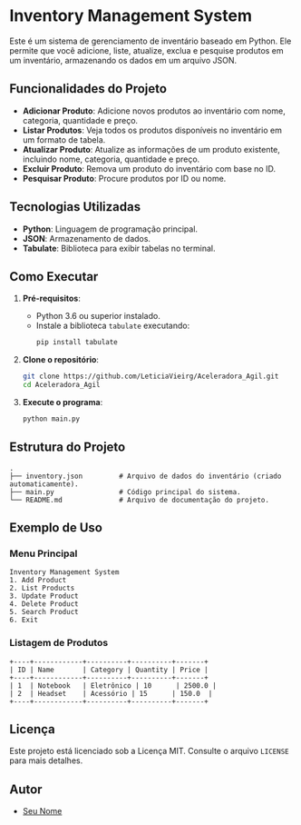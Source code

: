 # Inventory Management System

Este é um sistema de gerenciamento de inventário baseado em Python. Ele permite que você adicione, liste, atualize, exclua e pesquise produtos em um inventário, armazenando os dados em um arquivo JSON.

## Funcionalidades do Projeto

- **Adicionar Produto**: Adicione novos produtos ao inventário com nome, categoria, quantidade e preço.
- **Listar Produtos**: Veja todos os produtos disponíveis no inventário em um formato de tabela.
- **Atualizar Produto**: Atualize as informações de um produto existente, incluindo nome, categoria, quantidade e preço.
- **Excluir Produto**: Remova um produto do inventário com base no ID.
- **Pesquisar Produto**: Procure produtos por ID ou nome.

## Tecnologias Utilizadas

- **Python**: Linguagem de programação principal.
- **JSON**: Armazenamento de dados.
- **Tabulate**: Biblioteca para exibir tabelas no terminal.

## Como Executar

1. **Pré-requisitos**:
   - Python 3.6 ou superior instalado.
   - Instale a biblioteca `tabulate` executando:
     ```bash
     pip install tabulate
     ```

2. **Clone o repositório**:
   ```bash
   git clone https://github.com/LeticiaVieirg/Aceleradora_Agil.git
   cd Aceleradora_Agil
   ```

3. **Execute o programa**:
   ```bash
   python main.py
   ```

## Estrutura do Projeto

```
.
├── inventory.json         # Arquivo de dados do inventário (criado automaticamente).
├── main.py                # Código principal do sistema.
└── README.md              # Arquivo de documentação do projeto.
```

## Exemplo de Uso

### Menu Principal
```plaintext
Inventory Management System
1. Add Product
2. List Products
3. Update Product
4. Delete Product
5. Search Product
6. Exit
```

### Listagem de Produtos
```plaintext
+----+------------+----------+----------+-------+
| ID | Name       | Category | Quantity | Price |
+----+------------+----------+----------+-------+
| 1  | Notebook   | Eletrônico | 10      | 2500.0 |
| 2  | Headset    | Acessório | 15      | 150.0  |
+----+------------+----------+----------+-------+
```


## Licença

Este projeto está licenciado sob a Licença MIT. Consulte o arquivo `LICENSE` para mais detalhes.

## Autor

- [Seu Nome](https://github.com/SeuPerfil)

